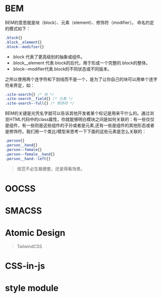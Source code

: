 # BEM
BEM的意思就是块（block）、元素（element）、修饰符（modifier）。
命名约定的模式如下：
```css
.block{}
.block__element{}
.block--modifier{}
```
- .block 代表了更高级别的抽象或组件。
- .block__element 代表.block的后代，用于形成一个完整的.block的整体。
- .block--modifier代表.block的不同状态或不同版本。

之所以使用两个连字符和下划线而不是一个，是为了让你自己的块可以用单个连字符来界定，如：

```css
.site-search{} /* 块 */
.site-search__field{} /* 元素 */
.site-search--full{} /* 修饰符 */	

```

BEM的关键是光凭名字就可以告诉其他开发者某个标记是用来干什么的。通过浏览HTML代码中的class属性，你就能够明白模块之间是如何关联的：有一些仅仅是组件，有一些则是这些组件的子孙或者是元素,还有一些是组件的其他形态或者是修饰符。我们用一个类比/模型来思考一下下面的这些元素是怎么关联的：

```css
.person{}
.person__hand{}
.person--female{}
.person--female__hand{}
.person__hand--left{}	
```

> 规范不必生搬硬套，还是得看场景。


# OOCSS


# SMACSS


# Atomic Design
> TailwindCSS


# CSS-in-js


# style module